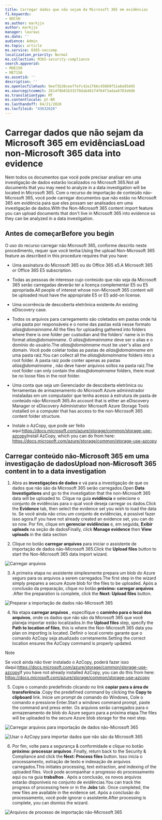 ```yaml
---
title: Carregar dados que não sejam da Microsoft 365 em evidências
f1.keywords:
- NOCSH
ms.author: markjjo
author: markjjo
manager: laurawi
ms.date: ''
audience: Admin
ms.topic: article
ms.service: O365-seccomp
localization_priority: Normal
ms.collection: M365-security-compliance
search.appverid:
- MOE150
- MET150
ms.assetid: ''
description: ''
ms.openlocfilehash: 9eef3b38ceef7efc42e1f66c45069f51a0a95d45
ms.sourcegitcommit: 2614f8b81b332f8dab461f4f64f3adaa6703e0d6
ms.translationtype: MT
ms.contentlocale: pt-BR
ms.lasthandoff: 04/21/2020
ms.locfileid: "43632626"
---
```

# <a name="load-non-microsoft-365-data-into-evidence"></a><span data-ttu-id="2002e-102">Carregar dados que não sejam da Microsoft 365 em evidências</span><span class="sxs-lookup"><span data-stu-id="2002e-102">Load non-Microsoft 365 data into evidence</span></span>

<span data-ttu-id="2002e-103">Nem todos os documentos que você pode precisar analisar em uma investigação de dados estarão localizados no Microsoft 365.</span><span class="sxs-lookup"><span data-stu-id="2002e-103">Not all documents that you may need to analyze in a data investigation will be located in Microsoft 365.</span></span> <span data-ttu-id="2002e-104">Com o recurso de importação de conteúdo não-Microsoft 365, você pode carregar documentos que não estão no Microsoft 365 em evidência para que eles possam ser analisados em uma investigação de dados.</span><span class="sxs-lookup"><span data-stu-id="2002e-104">With the Non-Microsoft 365 content import feature you can upload documents that don't live in Microsoft 365 into evidence so they can be analyzed in a data investigation.</span></span>

## <a name="before-you-begin"></a><span data-ttu-id="2002e-105">Antes de começar</span><span class="sxs-lookup"><span data-stu-id="2002e-105">Before you begin</span></span>

<span data-ttu-id="2002e-106">O uso do recurso carregar não Microsoft 365, conforme descrito neste procedimento, requer que você tenha:</span><span class="sxs-lookup"><span data-stu-id="2002e-106">Using the upload Non-Microsoft 365 feature as described in this procedure requires that you have:</span></span>

- <span data-ttu-id="2002e-107">Uma assinatura do Microsoft 365 ou do Office 365 e5.</span><span class="sxs-lookup"><span data-stu-id="2002e-107">A Microsoft 365 or Office 365 E5 subscription.</span></span>

- <span data-ttu-id="2002e-108">Todas as pessoas de interesse cujo conteúdo que não seja da Microsoft 365 serão carregadas deverão ter a licença complementar E5 ou E5 apropriada.</span><span class="sxs-lookup"><span data-stu-id="2002e-108">All people of interest whose non-Microsoft 365 content will be uploaded must have the appropriate E5 or E5 add-on license.</span></span>

- <span data-ttu-id="2002e-109">Uma ocorrência de descoberta eletrônica existente.</span><span class="sxs-lookup"><span data-stu-id="2002e-109">An existing eDiscovery case.</span></span>

- <span data-ttu-id="2002e-110">Todos os arquivos para carregamento são coletados em pastas onde há uma pasta por responsáveis e o nome das pastas está nesse formato *alias@domainname*.</span><span class="sxs-lookup"><span data-stu-id="2002e-110">All the files for uploading gathered into folders where there is one folder per custodian and the folders' name is in this format *alias@domainname*.</span></span> <span data-ttu-id="2002e-111">O *alias@domainname* deve ser o alias e o domínio do usuário.</span><span class="sxs-lookup"><span data-stu-id="2002e-111">The *alias@domainname* must be user's alias and domain.</span></span> <span data-ttu-id="2002e-112">Você pode coletar todas as pastas de *alias@domainname* em uma pasta raiz.</span><span class="sxs-lookup"><span data-stu-id="2002e-112">You can collect all the *alias@domainname* folders into a root folder.</span></span> <span data-ttu-id="2002e-113">A pasta raiz pode conter apenas as pastas *alias@domainname* , não deve haver arquivos soltos na pasta raiz.</span><span class="sxs-lookup"><span data-stu-id="2002e-113">The root folder can only contain the *alias@domainname* folders, there must be no loose files in the root folder.</span></span>

- <span data-ttu-id="2002e-114">Uma conta que seja um Gerenciador de descoberta eletrônica ou ferramentas de armazenamento do Microsoft Azure administrador instaladas em um computador que tenha acesso à estrutura de pasta de conteúdo não-Microsoft 365.</span><span class="sxs-lookup"><span data-stu-id="2002e-114">An account that is either an eDiscovery Manager or eDiscovery Administrator Microsoft Azure Storage Tools installed on a computer that has access to the non-Microsoft 365 content folder structure.</span></span>

- <span data-ttu-id="2002e-115">Instale o AzCopy, que pode ser feito aqui:https://docs.microsoft.com/azure/storage/common/storage-use-azcopy</span><span class="sxs-lookup"><span data-stu-id="2002e-115">Install AzCopy, which you can do from here: https://docs.microsoft.com/azure/storage/common/storage-use-azcopy</span></span>

## <a name="upload-non-microsoft-365-content-in-to-a-data-investigation"></a><span data-ttu-id="2002e-116">Carregar conteúdo não-Microsoft 365 em uma investigação de dados</span><span class="sxs-lookup"><span data-stu-id="2002e-116">Upload non-Microsoft 365 content in to a data investigation</span></span>

1. <span data-ttu-id="2002e-117">Abra as **investigações de dados** e vá para a investigação de que os dados que não são da Microsoft 365 serão carregados.</span><span class="sxs-lookup"><span data-stu-id="2002e-117">Open **Data Investigations** and go to the investigation that the non-Microsoft 365 data will be uploaded to.</span></span>  <span data-ttu-id="2002e-118">Clique na guia **evidência** e selecione o conjunto de evidências para o qual você deseja carregar os dados.</span><span class="sxs-lookup"><span data-stu-id="2002e-118">Click the **Evidence** tab, then select the evidence set you wish to load the data to.</span></span>  <span data-ttu-id="2002e-119">Se você ainda não criou um conjunto de evidências, é possível fazer isso agora.</span><span class="sxs-lookup"><span data-stu-id="2002e-119">If you have not already created an evidence set, you can do so now.</span></span>  <span data-ttu-id="2002e-120">Por fim, clique em **gerenciar evidências** e, em seguida, **Exibir uploads** na seção de dados</span><span class="sxs-lookup"><span data-stu-id="2002e-120">Finally, click **Manage evidence** then **View uploads** in the data section</span></span>

2. <span data-ttu-id="2002e-121">Clique no botão **carregar arquivos** para iniciar o assistente de importação de dados não-Microsoft 365.</span><span class="sxs-lookup"><span data-stu-id="2002e-121">Click the **Upload files** button to start the Non-Microsoft 365 data import wizard.</span></span>

![Carregar arquivos](../media/574f4059-4146-4058-9df3-ec97cf28d7c7.png)

3. <span data-ttu-id="2002e-123">A primeira etapa no assistente simplesmente prepara um blob do Azure seguro para os arquivos a serem carregados.</span><span class="sxs-lookup"><span data-stu-id="2002e-123">The first step in the wizard simply prepares a secure Azure blob for the files to be uploaded.</span></span>  <span data-ttu-id="2002e-124">Após a conclusão da preparação, clique no botão **próximo: carregar arquivos** .</span><span class="sxs-lookup"><span data-stu-id="2002e-124">After the preparation is complete, click the **Next: Upload files** button.</span></span>

![Preparar a importação de dados não-Microsoft 365](../media/0670a347-a578-454a-9b3d-e70ef47aec57.png)
 
4. <span data-ttu-id="2002e-126">Na etapa **carregar arquivos** , especifique o **caminho para o local dos arquivos**, onde os dados que não são da Microsoft 365 que você planeja importar estão localizados.</span><span class="sxs-lookup"><span data-stu-id="2002e-126">In the **Upload files** step, specify the **Path to location of files**, this is where the Non-Microsoft 365 data you plan on importing is located.</span></span>  <span data-ttu-id="2002e-127">Definir o local correto garante que o comando AzCopy seja atualizado corretamente.</span><span class="sxs-lookup"><span data-stu-id="2002e-127">Setting the correct location ensures the AzCopy command is properly updated.</span></span>

> [!NOTE]
> <span data-ttu-id="2002e-128">Se você ainda não tiver instalado o AzCopy, poderá fazer isso daqui:https://docs.microsoft.com/azure/storage/common/storage-use-azcopy</span><span class="sxs-lookup"><span data-stu-id="2002e-128">If you have not already installed AzCopy, you can do this from here: https://docs.microsoft.com/azure/storage/common/storage-use-azcopy</span></span>

5. <span data-ttu-id="2002e-129">Copie o comando predefinido clicando no link **copiar para a área de transferência** .</span><span class="sxs-lookup"><span data-stu-id="2002e-129">Copy the predefined command by clicking the **Copy to clipboard** link.</span></span> <span data-ttu-id="2002e-130">Inicie um prompt de comando do Windows, Cole o comando e pressione Enter.</span><span class="sxs-lookup"><span data-stu-id="2002e-130">Start a windows command prompt, paste the command and press enter.</span></span>  <span data-ttu-id="2002e-131">Os arquivos serão carregados para o armazenamento de blob do Azure seguro para a próxima etapa.</span><span class="sxs-lookup"><span data-stu-id="2002e-131">The files will be uploaded to the secure Azure blob storage for the next step.</span></span>

![Carregar arquivos para importação de dados não-Microsoft 365](../media/3ea53b5d-7f9b-4dfc-ba63-90a38c14d41a.png)

![Usar o AzCopy para importar dados que não são da Microsoft 365](../media/504e2dbe-f36f-4f36-9b08-04aea85d8250.png)

6. <span data-ttu-id="2002e-134">Por fim, volte para a segurança & conformidade e clique no botão **próximo: processar arquivos** .</span><span class="sxs-lookup"><span data-stu-id="2002e-134">Finally, return back to the Security & Compliance and click the **Next: Process files** button.</span></span>  <span data-ttu-id="2002e-135">Isso inicia o processamento, extração de texto e indexação de arquivos carregados.</span><span class="sxs-lookup"><span data-stu-id="2002e-135">This initiates processing, text extraction, and indexing of the uploaded files.</span></span>  <span data-ttu-id="2002e-136">Você pode acompanhar o progresso do processamento aqui ou na guia **trabalhos** .  Após a conclusão, os novos arquivos estarão disponíveis no conjunto de evidências.</span><span class="sxs-lookup"><span data-stu-id="2002e-136">You can track the progress of processing here or in the **Jobs** tab.  Once completed, the new files are available in the evidence set.</span></span>  <span data-ttu-id="2002e-137">Após a conclusão do processamento, você pode ignorar o assistente.</span><span class="sxs-lookup"><span data-stu-id="2002e-137">After processing is complete, you can dismiss the wizard.</span></span>

![Arquivos de processo de importação não-Microsoft 365](../media/218b1545-416a-4a9f-9b25-3b70e8508f67.png)

